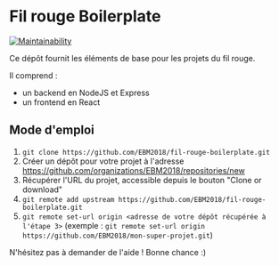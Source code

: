 Fil rouge Boilerplate
=====================

[![Maintainability](https://api.codeclimate.com/v1/badges/e55bb909d165d1469344/maintainability)](https://codeclimate.com/github/EBM2018/filrouge-boilerplate/maintainability)

Ce dépôt fournit les éléments de base pour les projets du fil rouge.

Il comprend :
- un backend en NodeJS et Express
- un frontend en React

## Mode d'emploi

1. `git clone https://github.com/EBM2018/fil-rouge-boilerplate.git`
2. Créer un dépôt pour votre projet à l'adresse https://github.com/organizations/EBM2018/repositories/new
3. Récupérer l'URL du projet, accessible depuis le bouton "Clone or download"
4. `git remote add upstream https://github.com/EBM2018/fil-rouge-boilerplate.git`
5. `git remote set-url origin <adresse de votre dépôt récupérée à l'étape 3>` (exemple : `git remote set-url origin https://github.com/EBM2018/mon-super-projet.git`)

N'hésitez pas à demander de l'aide ! Bonne chance :)

